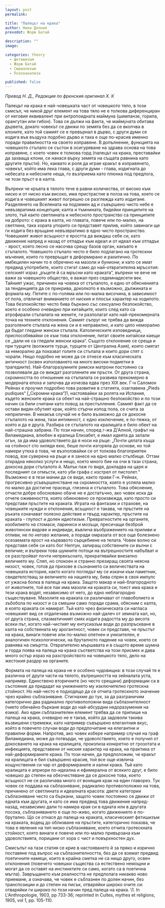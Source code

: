 ```yaml
---
layout: post
permalink:

title: "Палецът на крака"
author: Ники Долния
prevodot: Жорж Батай

description: ""
image: 

categories: theory
  - фетишизъм
  - Жорж Батай
  - Сюриализъм
  - Психоанализа

published: false
---
```


*Превод Н. Д., Редакция по френския оригинал Х. К*

Палецът на крака е най-човешката част от човешкото тяло, в този смисъл, че никой друг елемент на това тяло не е толкова диференциран от неговия еквивалент при антропоидната маймуна (шимпанзе, горила, орангутан или гибон). Това се дължи на факта, че маймуната обитава дървета, докато човекът се движи по земята без да се вкопчва в клоните, като той самият се е превърнал в дърво, с други думи се издига във въздуха подобно дърво и така е още по-красив именно поради правилността на своето изправяне. В допълнение, функцията на човешкото стъпало се състои в осигуряване на здрава основа на това изправяне, с което човек е толкова горд (палецът на крака, преставайки да захваща клони, се нанася върху земята на същата равнина като другите пръсти).
Но, каквато и роля да играе кракът в изправянето, човекът, който има лека глава, с други думи - глава, издигната до небесата и небесните неща, го възприема като плюнка под предлога, че този пръст е в калта.

Въпреки че кръвта в тялото тече в равни количества, от високо към ниско и от ниско към високо, има пристрастие в полза на това, което се издига и човешкият живот погрешно се разглежда като издигане. Разделянето на Вселената на подземен ад и съвършено чисто небе е невъзвратима концепция; калта и тъмнината, бидейки принципите на злото, тъй както светлината и небесното пространство са принципите на доброто: с крака в калта, но главата, повече или по-малко, на светлина, така хората упорито си представят прилив, който завинаги ще ги издига без връщане невъзвратимо в едно чисто пространство. Човешкият живот всъщност е яростта да виждаш себе си, като движение напред и назад от отпадък към идеал и от идеал към отпадък - ярост, която лесно се насочва срещу базов орган, какъвто е стъпалото.
Човешкото стъпало често е било подлагано на гротескни мъчения, които го превръщат в деформирано и рахитично. По имбецилен начин то е обречено на мазоли и буниони; и като се имат предвид употребите, които стигат само до най-отвратителна мръсотия: селският израз „ръцете й са мръсни като краката“, въпреки че вече не важи за човешкото общество, е важал през седемнадесети век.
Тайният ужас, причинен на човека от стъпалото, е едно от обясненията за тенденцията да се прикрива, доколкото е възможно, дължината и формата му. Петите с по-голяма или по-малка височина, в зависимост от пола, отвличат вниманието от ниския и плосък характер на ходилото.
Това безпокойство често бива бъркано със сексуално безпокойство, което е особено очевидно при китайците, които след като са атрофирали стъпалата на жените, ги разполагат като най-прекомерната точка на техните отклонения. Самият съпруг не трябва да вижда разголените стъпала на жена си и е неправилно, и като цяло неморално да бъдат гледани женски стъпала. Католическите изповедници, приспособявайки се към това отклонение, питат своите китайски каещи се „дали не са гледали женски крака“.
Същото отклонение се среща и при турците (волжките турци, турците от Централна Азия), които смятат за неморално да показват голите си стъпала и които дори спят с чорапи.
Нищо подобно не може да се отнесе към класическата античност (освен използването на много високи подметки в трагедиите). Най-благоразумните римски матрони постоянно са позволявали да се виждат разголените им пръсти. От друга страна, скромността по отношение на стъпалата се развива прекомерно в модерната епоха и започва да изчезва едва през XIX век. Г-н Саломон Рейнах е проучил подробно това развитие в статията, озаглавена „Pieds pudiques“ [„Скромни крака“]1, настоявайки за ролята на Испания, където женските крака са обект на най-страшно безпокойство и по този начин са били считани като повод за престъпления. Самият факт да се остави видян обутият крак, който стърчи изпод пола, се счита за неприличен. В никакъв случай не е било възможно да се докосне стъпалото на жена, тази интимност, с едно изключение, е по-тежка, от която и да е друга. Разбира се стъпалото на кралицата е било обект на най-страшна забрана. По този начин, според г-жа Д'Алной, графът на Виламедиана, влюбен в кралица Елизабет, е имал идеята да запали огън, за да има удоволствието да я носи на ръце: „Почти цялата къща на стойност сто хиляди екю, беше почти изгоряла до основи, но той намери утеха в това, че възползвайки се от толкова благоприятен повод, взе суверена на ръце и я занесе на едно малко стълбище. Оттам открадна няколко услуги и нещо, което много бие на очи в тази страна, докосна дори стъпалото й. Малък паж го видя, докладва на царя и последният си отмъсти, като уби графа с изстрел от пистолет.“
Възможно е в тези мании да се види, както прави Г-н. Рейнах, прогресивно усъвършенстване на скромността, която е успяла малко по малко да достигне прасеца, глезена и стъпалото. Това обяснение, отчасти добре обосновано обаче не е достатъчно, ако човек иска да отчете оживеността, която обикновено се произвежда, като просто си представи пръстите на краката. Играта на фантазии и страхове, на човешките нужди и отклонения, всъщност е такава, че пръстите на ръката означават полезно действие и твърд характер, пръстите на краката - глупост и долен идиотизъм. Превратностите на органите, изобилието на стомаси, ларинкси и мозъци, пресичащи безброй животински видове и индивиди, въвлича въображението на приливи и отливи, не по негово желание, а поради омразата от все още болезнено осезаемата ярост на кървавото сърцебиене на телата. Човек волно си представя себе си като бог Нептун, запиращ собствените си вълни с величие; и въпреки това шумните потоци на вътрешностите набъбват и се разстройват почти непрекъснато, прекратявайки внезапно величието му. Сляп, но спокоен и странно презиращ своята неясна низост, човек, готов да призове в съзнанието си величествата на човешката история, както когато погледът му се изкачи към паметник, свидетелстващ за величието на нацията му, бива спрян в своя импулс от ужасна болка в палеца на крака. Защото макар и най-благородното от животните, той все пак има мазоли на краката си, тоест има крака и тези крака водят, независимо от него, до едно неблагородно съществуване.
Мазолите на краката се различават от главоболието и зъбобола по низост и са смешни само поради срама, обясним с калта, в която краката се намират. Тъй като чрез физическата си нагласа човешкият вид се отдалечава възможно най-далеч от земната кал, но, от друга страна, спазматичният смях издига радостта му до висота всеки път, когато най-чистият му ентусиазъм води до разпръскване в калта на собствената му арогантност, човек си представя, че пръстът на крака, винаги повече или по-малко опетнен и унизителен, е аналогичен психологически, на бруталното падение на човек, което се равнява на смъртта. Отвратително мършавата и в същото време шумна и горда поява на палеца на крака съответства на този присмех и дава много остър израз на разстройството на човешкото тяло, дело на жестокия раздор на органите.

Формата на палеца на крака не е особено чудовищна: в този случай тя е различна от други части на тялото, вътрешността на зейналата уста, например. Единствено вторичните (но често срещани) деформации са в състояние да придадат на унижението му изключително гротескна стойност. Но най-често е подходящо да се отчита гротескното значение чрез крайно съблазняване. Стигнахме до тук, за да разграничим категорично два радикално противоположни вида съблазнителност (чието обичайно бъркане води до най-абсурдни недоразумения на езика).
Ако един съблазнителен елемент трябва да се припише на палеца на крака, очевидно не е такъв, който да задоволи такива възвишени стремежи, като например съвършено елегантния вкус, който в повечето случаи води до предпочитане на елегантни и правилни форми. Напротив, ако човек избере например случая на граф Виламедиана, може да потвърди, че удоволствието, което е получил от докосването на крака на кралицата, произлиза конкретно от грозотата и инфекцията, представени от ниския характер на крака, на практика от най-деформираните крака. По този начин, да предположим, че кракът на кралицата е бил съвършено красив, той все още извлича кощунствения си чар от деформираните и кални крака. Тъй като кралицата е априори по-идеална и ефимерална от всекиго друг, е било човешко до степен на обезчестяване да се докосне това, което всъщност не се различава много от вонящия крак на един главорез. Тук човек се поддава на съблазняване, радикално противоположно на това, причинено от светлината и идеалната красота: двете категории съблазняване често са бъркани, защото човек постоянно се движи от едната към другата, и като се има предвид това движение напред-назад, независимо дали то намира края си в едната или в другата посока, съблазняването е още по-живо, когато движението е по-брутално.
Що се отнася до палеца на краката, класическият фетишизъм на краката, водещ до облизване на пръстите, категорично показва, че това е явление на тип низко съблазняване, което отчита гротескната стойност, която винаги е повече или по-малко привързана към удоволствията, порицани от хора с чист и повърхностен дух.

Смисълът на тази статия се крие в настояването й за пряко и изрично поставяне под въпрос на съблазнителността, без да се вземат предвид поетичните намеци, които в крайна сметка не са нищо друго, освен отклонения (повечето човешки същества са естествено немощни и могат да се оставят на инстинктите си само, когато са в поетична мъгла). Завръщането към реалността не предполага никакво ново приемане, а означава, че човек е съблазнен по долен начин, без транспозиции и до степен на писък, отваряйки широко очите си: отваряйки ги широко по този начин пред палеца на крака.
\1. In L'Anthropologie, 1903, pp 733-36; reprinted in Cultes, mythes et religions, 1905, vol 1, pp. 105-110.
